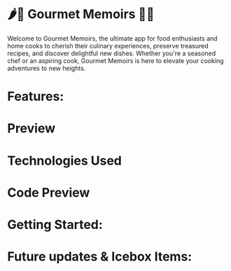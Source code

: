 # 🌶️🧀 Gourmet Memoirs 🥕🥖

Welcome to Gourmet Memoirs, the ultimate app for food enthusiasts and home cooks to cherish their culinary experiences, preserve treasured recipes, and discover delightful new dishes. Whether you're a seasoned chef or an aspiring cook, Gourmet Memoirs is here to elevate your cooking adventures to new heights.

# Features:

# Preview

# Technologies Used

# Code Preview

# Getting Started:

# Future updates & Icebox Items: